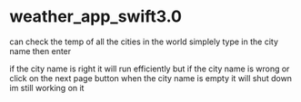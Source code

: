 # weather_app_swift3.0
can check the temp of all the cities in the world
simplely type in the city name then enter

if the city name is right it will run efficiently
but if the city name is wrong or click on the next page button when the city name is empty it will shut down 
im still working on it
